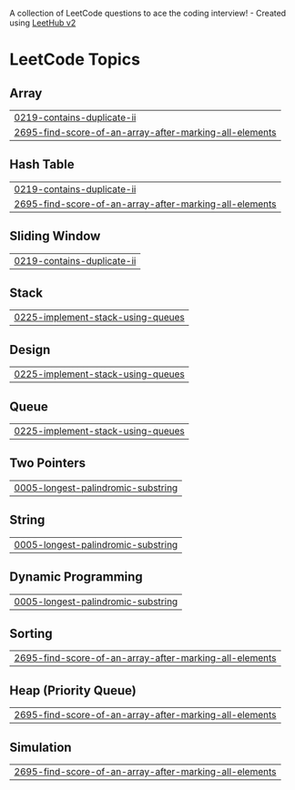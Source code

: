 A collection of LeetCode questions to ace the coding interview! - Created using [LeetHub v2](https://github.com/arunbhardwaj/LeetHub-2.0)
<!---LeetCode Topics Start-->
# LeetCode Topics
## Array
|  |
| ------- |
| [0219-contains-duplicate-ii](https://github.com/PritamShakyawal/leetcode/tree/master/0219-contains-duplicate-ii) |
| [2695-find-score-of-an-array-after-marking-all-elements](https://github.com/PritamShakyawal/leetcode/tree/master/2695-find-score-of-an-array-after-marking-all-elements) |
## Hash Table
|  |
| ------- |
| [0219-contains-duplicate-ii](https://github.com/PritamShakyawal/leetcode/tree/master/0219-contains-duplicate-ii) |
| [2695-find-score-of-an-array-after-marking-all-elements](https://github.com/PritamShakyawal/leetcode/tree/master/2695-find-score-of-an-array-after-marking-all-elements) |
## Sliding Window
|  |
| ------- |
| [0219-contains-duplicate-ii](https://github.com/PritamShakyawal/leetcode/tree/master/0219-contains-duplicate-ii) |
## Stack
|  |
| ------- |
| [0225-implement-stack-using-queues](https://github.com/PritamShakyawal/leetcode/tree/master/0225-implement-stack-using-queues) |
## Design
|  |
| ------- |
| [0225-implement-stack-using-queues](https://github.com/PritamShakyawal/leetcode/tree/master/0225-implement-stack-using-queues) |
## Queue
|  |
| ------- |
| [0225-implement-stack-using-queues](https://github.com/PritamShakyawal/leetcode/tree/master/0225-implement-stack-using-queues) |
## Two Pointers
|  |
| ------- |
| [0005-longest-palindromic-substring](https://github.com/PritamShakyawal/leetcode/tree/master/0005-longest-palindromic-substring) |
## String
|  |
| ------- |
| [0005-longest-palindromic-substring](https://github.com/PritamShakyawal/leetcode/tree/master/0005-longest-palindromic-substring) |
## Dynamic Programming
|  |
| ------- |
| [0005-longest-palindromic-substring](https://github.com/PritamShakyawal/leetcode/tree/master/0005-longest-palindromic-substring) |
## Sorting
|  |
| ------- |
| [2695-find-score-of-an-array-after-marking-all-elements](https://github.com/PritamShakyawal/leetcode/tree/master/2695-find-score-of-an-array-after-marking-all-elements) |
## Heap (Priority Queue)
|  |
| ------- |
| [2695-find-score-of-an-array-after-marking-all-elements](https://github.com/PritamShakyawal/leetcode/tree/master/2695-find-score-of-an-array-after-marking-all-elements) |
## Simulation
|  |
| ------- |
| [2695-find-score-of-an-array-after-marking-all-elements](https://github.com/PritamShakyawal/leetcode/tree/master/2695-find-score-of-an-array-after-marking-all-elements) |
<!---LeetCode Topics End-->